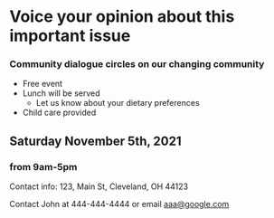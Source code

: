 
# Voice your opinion about this important issue

### Community dialogue circles on our changing community
* Free event
* Lunch will be served
  * Let us know about your dietary preferences 
* Child care provided

## Saturday November 5th, 2021
### from 9am-5pm

Contact info:
123, Main St,
Cleveland, OH 44123

Contact John at 444-444-4444 or email aaa@google.com



